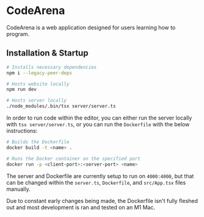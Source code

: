 # CodeArena

CodeArena is a web application designed for users learning how to program.

## Installation & Startup

```bash
# Installs necessary dependencies
npm i --legacy-peer-deps

# Hosts website locally
npm run dev

# Hosts server locally
./node_modules/.bin/tsx server/server.ts
```

In order to run code within the editor, you can either run the server locally with `tsx server/server.ts`, or you can run the `Dockerfile` with the below instructions:

```bash
# Builds the Dockerfile
docker build -t <name> .

# Runs the Docker container on the specified port
docker run -p <client-port>:<server-port> <name>
```

The server and Dockerfile are currently setup to run on `4000:4000`, but that can be changed within the `server.ts`, `Dockerfile`, and `src/App.tsx` files manually.

Due to constant early changes being made, the Dockerfile isn't fully fleshed out and most development is ran and tested on an M1 Mac.
